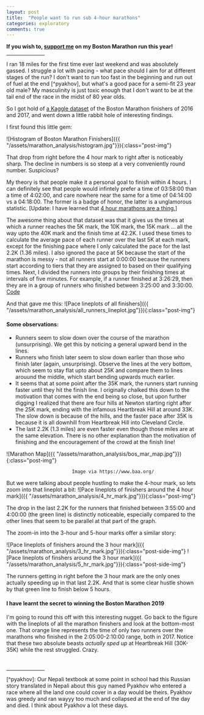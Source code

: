 ```yaml
---
layout: post
title:  "People want to run sub 4-hour marathons"
categories: exploratory
comments: true
---
```

**If you wish to, [support me] on my Boston Marathon run this year!**
<hr style="width: 100px;" />

I ran 18 miles for the first time ever last weekend and was absolutely gassed. I struggle a lot with pacing - what pace should I aim for at different stages of the run? I don't want to run too fast in the beginning and run out of fuel at the end [^pyakhov], but what's a good pace for a semi-fit 23 year old male? My masculinity is just toxic enough that I don't want to be at the tail end of the race in the midst of 80 year olds.  

So I got hold of [a Kaggle dataset] of the Boston Marathon finishers of 2016 and 2017, and went down a little rabbit hole of interesting findings.

I first found this little gem:

![Histogram of Boston Marathon Finishers]({{ "/assets/marathon_analysis/histogram.jpg"}}){:class="post-img"}

That drop from right before the 4 hour mark to right after is noticeably sharp. The decline in numbers is so steep at a very conveniently round number. Suspicious?

My theory is that people make it a personal goal to finish within 4 hours. I can definitely see that people would infintely prefer a time of 03:58:00 than a time of 4:02:00, and care nowhere near the same for a time of 04:14:00 vs a 04:18:00. The former is a badge of honor, the latter is a unglamorous statistic. [Update: I have learned that [4 hour marathons are a thing.]]

The awesome thing about that dataset was that it gives us the times at which a runner reaches the 5K mark, the 10K mark, the 15K mark ... all the way upto the 40K mark and the finish time at 42.2K. I used these times to calculate the average pace of each runner over the last 5K at each mark, except for the finishing pace where I only calculated the pace for the last 2.2K (1.36 miles). I also ignored the pace at 5K because the start of the marathon is messy - not all runners start at 0:00:00 because the runners start according to tiers that they are assigned to based on their qualifying times. Next, I divided the runners into groups by their finishing times at intervals of five minutes. For example, if a runner finished at 3:26:29, then they are in a group of runners who finished between 3:25:00 and 3:30:00. [Code]

And that gave me this:
![Pace lineplots of all finishers]({{ "/assets/marathon_analysis/all_runners_lineplot.jpg"}}){:class="post-img"}

#### Some observations:

- Runners seem to slow down over the course of the marathon (unsurprising). 
We get this by noticing a general upward bend in the lines.
- Runners who finish later seem to slow down earlier than those who finish later (again, unsurprising). Observe the lines at the very bottom, which seem to stay flat upto about 25K and compare them to lines arouund the middle, which start bending upwards much earlier.
- It seems that at some point after the 35K mark, the runners start running faster until they hit the finish line. I originally chalked this down to the motivation that comes with the end being so close, but upon further digging I realized that there are four hills at Newton starting right after the 25K mark, ending with the infamous Heartbreak Hill at around 33K. The slow down is because of the hills, and the faster pace after 35K is because it is all downhill from Heartbreak Hill into Cleveland Circle.
- The last 2.2K (1.3 miles) are even faster even though those miles are at the same elevation. There is no other explanation than the motivation of finishing and the encouragement of the crowd at the finish line!

![Marathon Map]({{ "/assets/marathon_analysis/bos_mar_map.jpg"}}){:class="post-img"}

                            Image via https://www.baa.org/

But we were talking about people hustling to make the 4-hour mark, so lets zoom into that lineplot a bit:
![Pace lineplots of finishers around the 4 hour mark]({{ "/assets/marathon_analysis/4_hr_mark.jpg"}}){:class="post-img"}

The drop in the last 2.2K for the runners that finished between 3:55:00 and 4:00:00 (the green line) is distinctly noticeable, especially compared to the other lines that seem to be parallel at that part of the graph.

The zoom-in into the 3-hour and 5-hour marks offer a similar story:

![Pace lineplots of finishers around the 3 hour mark]({{ "/assets/marathon_analysis/3_hr_mark.jpg"}}){:class="post-side-img"}
![Pace lineplots of finshers around the 3 hour mark]({{ "/assets/marathon_analysis/5_hr_mark.jpg"}}){:class="post-side-img"}

The runners getting in right before the 3 hour mark are the only ones actually speeding up in that last 2.2K. And that is some clear hustle shown by that green line to finish below 5 hours.

#### I have learnt the secret to winning the Boston Marathon 2019
I'm going to round this off with this interesting nugget. Go back to the figure with the lineplots of all the marathon finishers and look at the bottom-most one. That orange line represents the time of only two runners over the marathons who finished in the 2:05:00-2:10:00 range, both in 2017. Notice that these two absolute beasts _actually sped up_ at Heartbreak Hill (30K-35K) while the rest struggled. Crazy.

<br>
<hr style="width: 100px;" />
<!-- Footnotes -->
[^pyakhov]: Our Nepali textbook at some point in school had this Russian story translated in Nepali about this guy named Pyakhov who entered a race where all the land one could cover in a day would be theirs. Pyakhov was greedy and ran wayyy too much and collapsed at the end of the day and died. I think about Pyakhov a lot these days.

[4 hour marathons are a thing.]: https://www.realbuzz.com/articles-interests/running/article/tips-on-how-to-run-a-sub-4-hour-marathon/
[support me]: https://www.crowdrise.com/o/en/campaign/tuftsboston2019/bhushansuwal
[Code]: https://github.com/bsuwal/Boston_Marathon_Analysis
[a Kaggle dataset]: https://www.kaggle.com/rojour/boston-results
